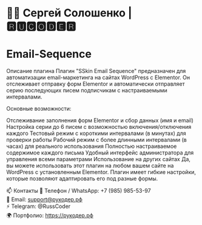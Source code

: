 # 👨‍💻 Сергей Солошенко | 🆁🆄🅲🅾🅳🅴🆁
# Email-Sequence
Описание плагина
Плагин "SSkin Email Sequence" предназначен для автоматизации email-маркетинга на сайтах WordPress с Elementor. Он отслеживает отправку форм Elementor и автоматически отправляет серию последующих писем подписчикам с настраиваемыми интервалами.

Основные возможности:

Отслеживание заполнения форм Elementor и сбор данных (имя и email)
Настройка серии до 6 писем с возможностью включения/отключения каждого
Тестовый режим с короткими интервалами (в минутах) для проверки работы
Рабочий режим с более длинными интервалами (в часах) для реального использования
Полностью настраиваемое содержимое каждого письма
Удобный интерфейс администратора для управления всеми параметрами
Использование на других сайтах
Да, вы можете использовать этот плагин на любом вашем сайте на WordPress с установленным Elementor. Плагин имеет гибкие настройки, которые позволяют адаптировать его под разные формы.



















📫 Контакты
📱 Телефон / WhatsApp: +7 (985) 985-53-97
</br>
📩 Email: support@рукодер.рф
</br>
⚡ Telegram: @RussCoder
</br>
🌍 Портфолио: https://рукодер.рф
